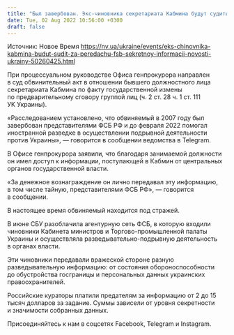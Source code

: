 ```yaml
---
title: "Был завербован. Экс-чиновника секретариата Кабмина будут судить за передачу тайной информации представителям ФСБ — Офис генпрокурора"
date: Tue, 02 Aug 2022 10:56:00 +0300
draft: false
---
```

Источник: Новое Время https://nv.ua/ukraine/events/eks-chinovnika-kabmina-budut-sudit-za-peredachu-fsb-sekretnoy-informacii-novosti-ukrainy-50260425.html


При процессуальном руководстве Офиса генпрокурора направлен в суд обвинительный акт в отношении бывшего должностного лица секретариата Кабмина по факту государственной измены по предварительному сговору группой лиц (ч. 2 ст. 28 ч. 1 ст. 111 УК Украины).

«Расследованием установлено, что обвиняемый в 2007 году был завербован представителями ФСБ РФ и до февраля 2022 помогал иностранной разведке в осуществлении подрывной деятельности против Украины», — говорится в сообщении ведомства в Telegram.

В Офисе генпрокурора заявили, что благодаря занимаемой должности он имел доступ к информации, поступающей в Кабмин от центральных органов государственной власти.

«За денежное вознаграждение он лично передавал эту информацию, в том числе тайную, представителями ФСБ РФ», — говорится в сообщении.

В настоящее время обвиняемый находится под стражей.

В июне СБУ разоблачила агентурную сеть ФСБ, в которую входили чиновники Кабинета министров и Торгово-промышленной палаты Украины и осуществляла разведывательно-подрывную деятельность в органах власти.

Эти чиновники передавали вражеской стороне разную разведывательную информацию: от состояния обороноспособности до обустройства госграницы и персональных данных украинских правоохранителей.

Российские кураторы платили предателям за информацию от 2 до 15 тысяч долларов за задание. Суммы зависели от уровня секретности и значимости собранных данных.

Присоединяйтесь к нам в соцсетях Facebook, Telegram и Instagram.
